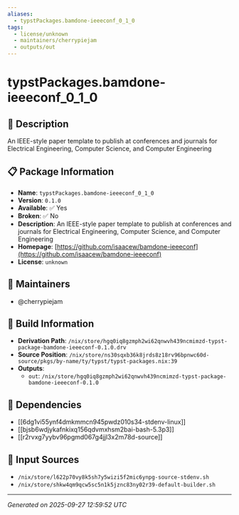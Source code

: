```yaml
---
aliases:
  - typstPackages.bamdone-ieeeconf_0_1_0
tags:
  - license/unknown
  - maintainers/cherrypiejam
  - outputs/out
---
```


# typstPackages.bamdone-ieeeconf_0_1_0

## 📝 Description

An IEEE-style paper template to publish at conferences and journals for Electrical Engineering, Computer Science, and Computer Engineering

## 📋 Package Information

- **Name**: `typstPackages.bamdone-ieeeconf_0_1_0`
- **Version**: `0.1.0`
- **Available**: ✅ Yes
- **Broken**: ✅ No
- **Description**: An IEEE-style paper template to publish at conferences and journals for Electrical Engineering, Computer Science, and Computer Engineering
- **Homepage**: [https://github.com/isaacew/bamdone-ieeeconf](https://github.com/isaacew/bamdone-ieeeconf)
- **License**: `unknown`
## 👥 Maintainers

- @cherrypiejam


## 🔧 Build Information

- **Derivation Path**: `/nix/store/hgq0iq8gzmph2wi62qnwvh439ncmimzd-typst-package-bamdone-ieeeconf-0.1.0.drv`
- **Source Position**: `/nix/store/ns30sqxb36k8jrds8z18rv96bpnwc60d-source/pkgs/by-name/ty/typst/typst-packages.nix:39`
- **Outputs**:
  - `out`:  `/nix/store/hgq0iq8gzmph2wi62qnwvh439ncmimzd-typst-package-bamdone-ieeeconf-0.1.0`

## 🔗 Dependencies

- [[6dg1vi55ynf4dmkmmcn945pwdz010s34-stdenv-linux]]
- [[bjsb6wdjykafnkixq156qdvmxhsm2bai-bash-5.3p3]]
- [[r2rvxg7yybv96pgmd067g4jjl3x2m78d-source]]

## 📁 Input Sources

- `/nix/store/l622p70vy8k5sh7y5wizi5f2mic6ynpg-source-stdenv.sh`
- `/nix/store/shkw4qm9qcw5sc5n1k5jznc83ny02r39-default-builder.sh`

---
*Generated on 2025-09-27 12:59:52 UTC*
